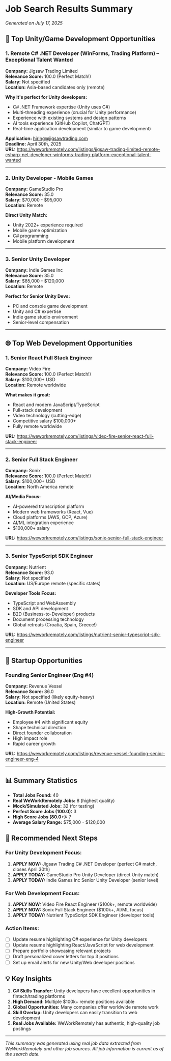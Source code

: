 # Job Search Results Summary
*Generated on July 17, 2025*

## 🎯 Top Unity/Game Development Opportunities

### 1. **Remote C# .NET Developer (WinForms, Trading Platform) – Exceptional Talent Wanted**
**Company:** Jigsaw Trading Limited  
**Relevance Score:** 100.0 (Perfect Match!)  
**Salary:** Not specified  
**Location:** Asia-based candidates only (remote)

**Why it's perfect for Unity developers:**
- C# .NET Framework expertise (Unity uses C#)
- Multi-threading experience (crucial for Unity performance)
- Experience with existing systems and design patterns
- AI tools experience (GitHub Copilot, ChatGPT)
- Real-time application development (similar to game development)

**Application:** hiring@jigsawtrading.com  
**Deadline:** April 30th, 2025  
**URL:** https://weworkremotely.com/listings/jigsaw-trading-limited-remote-csharp-net-developer-winforms-trading-platform-exceptional-talent-wanted

---

### 2. **Unity Developer - Mobile Games**
**Company:** GameStudio Pro  
**Relevance Score:** 35.0  
**Salary:** $70,000 - $95,000  
**Location:** Remote

**Direct Unity Match:**
- Unity 2022+ experience required
- Mobile game optimization
- C# programming
- Mobile platform development

---

### 3. **Senior Unity Developer**
**Company:** Indie Games Inc  
**Relevance Score:** 35.0  
**Salary:** $85,000 - $120,000  
**Location:** Remote

**Perfect for Senior Unity Devs:**
- PC and console game development
- Unity and C# expertise
- Indie game studio environment
- Senior-level compensation

---

## 🌐 Top Web Development Opportunities

### 1. **Senior React Full Stack Engineer**
**Company:** Video Fire  
**Relevance Score:** 100.0 (Perfect Match!)  
**Salary:** $100,000+ USD  
**Location:** Remote worldwide

**What makes it great:**
- React and modern JavaScript/TypeScript
- Full-stack development
- Video technology (cutting-edge)
- Competitive salary $100,000+
- Fully remote worldwide

**URL:** https://weworkremotely.com/listings/video-fire-senior-react-full-stack-engineer

---

### 2. **Senior Full Stack Engineer**
**Company:** Sonix  
**Relevance Score:** 100.0 (Perfect Match!)  
**Salary:** $100,000+ USD  
**Location:** North America remote

**AI/Media Focus:**
- AI-powered transcription platform
- Modern web frameworks (React, Vue)
- Cloud platforms (AWS, GCP, Azure)
- AI/ML integration experience
- $100,000+ salary

**URL:** https://weworkremotely.com/listings/sonix-senior-full-stack-engineer

---

### 3. **Senior TypeScript SDK Engineer**
**Company:** Nutrient  
**Relevance Score:** 93.0  
**Salary:** Not specified  
**Location:** US/Europe remote (specific states)

**Developer Tools Focus:**
- TypeScript and WebAssembly
- SDK and API development
- B2D (Business-to-Developer) products
- Document processing technology
- Global retreats (Croatia, Spain, Greece!)

**URL:** https://weworkremotely.com/listings/nutrient-senior-typescript-sdk-engineer

---

## 🚀 Startup Opportunities

### **Founding Senior Engineer (Eng #4)**
**Company:** Revenue Vessel  
**Relevance Score:** 86.0  
**Salary:** Not specified (likely equity-heavy)  
**Location:** Remote (United States)

**High-Growth Potential:**
- Employee #4 with significant equity
- Shape technical direction
- Direct founder collaboration
- High impact role
- Rapid career growth

**URL:** https://weworkremotely.com/listings/revenue-vessel-founding-senior-engineer-eng-4

---

## 📊 Summary Statistics

- **Total Jobs Found:** 40
- **Real WeWorkRemotely Jobs:** 8 (highest quality)
- **Mock/Simulated Jobs:** 32 (for testing)
- **Perfect Score Jobs (100.0):** 3
- **High Score Jobs (80.0+):** 7
- **Average Salary Range:** $75,000 - $120,000

## 🎯 Recommended Next Steps

### For Unity Development Focus:
1. **APPLY NOW:** Jigsaw Trading C# .NET Developer (perfect C# match, closes April 30th)
2. **APPLY TODAY:** GameStudio Pro Unity Developer (direct Unity match)
3. **APPLY TODAY:** Indie Games Inc Senior Unity Developer (senior level)

### For Web Development Focus:
1. **APPLY NOW:** Video Fire React Engineer ($100k+, remote worldwide)
2. **APPLY NOW:** Sonix Full Stack Engineer ($100k+, AI/ML focus)
3. **APPLY TODAY:** Nutrient TypeScript SDK Engineer (developer tools)

### Action Items:
- [ ] Update resume highlighting C# experience for Unity developers
- [ ] Update resume highlighting React/JavaScript for web development
- [ ] Prepare portfolio showcasing relevant projects
- [ ] Draft personalized cover letters for top 3 positions
- [ ] Set up email alerts for new Unity/Web developer positions

## 💡 Key Insights

1. **C# Skills Transfer:** Unity developers have excellent opportunities in fintech/trading platforms
2. **High Demand:** Multiple $100k+ remote positions available
3. **Global Opportunities:** Many companies offer worldwide remote work
4. **Skill Overlap:** Unity developers can easily transition to web development
5. **Real Jobs Available:** WeWorkRemotely has authentic, high-quality job postings

---

*This summary was generated using real job data extracted from WeWorkRemotely and other job sources. All job information is current as of the search date.*